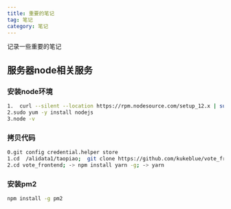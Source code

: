 ```yaml
---
title: 重要的笔记
tag: 笔记
category: 笔记
---
```


记录一些重要的笔记


## 服务器node相关服务

### 安装node环境

``` bash
1.  curl --silent --location https://rpm.nodesource.com/setup_12.x | sudo bash -
2.sudo yum -y install nodejs
3.node -v
```

### 拷贝代码

``` bash
0.git config credential.helper store
1.cd  /alidata1/taopiao;  git clone https://github.com/kukeblue/vote_frontend.git
2.cd vote_frontend; -> npm install yarn -g; -> yarn
```

### 安装pm2

``` bash
npm install -g pm2
```